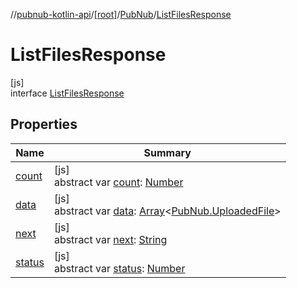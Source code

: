 //[pubnub-kotlin-api](../../../../index.md)/[[root]](../../index.md)/[PubNub](../index.md)/[ListFilesResponse](index.md)

# ListFilesResponse

[js]\
interface [ListFilesResponse](index.md)

## Properties

| Name | Summary |
|---|---|
| [count](count.md) | [js]<br>abstract var [count](count.md): [Number](https://kotlinlang.org/api/latest/jvm/stdlib/kotlin/-number/index.html) |
| [data](data.md) | [js]<br>abstract var [data](data.md): [Array](https://kotlinlang.org/api/latest/jvm/stdlib/kotlin/-array/index.html)&lt;[PubNub.UploadedFile](../-uploaded-file/index.md)&gt; |
| [next](next.md) | [js]<br>abstract var [next](next.md): [String](https://kotlinlang.org/api/latest/jvm/stdlib/kotlin/-string/index.html) |
| [status](status.md) | [js]<br>abstract var [status](status.md): [Number](https://kotlinlang.org/api/latest/jvm/stdlib/kotlin/-number/index.html) |

